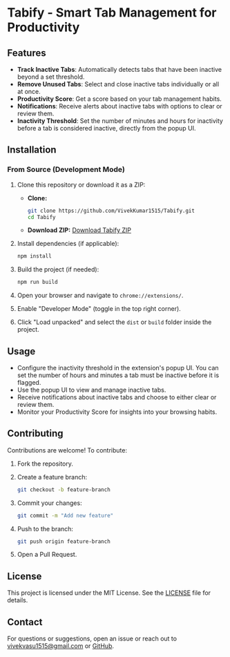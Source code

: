 # Tabify - Smart Tab Management for Productivity

## Features

- **Track Inactive Tabs**: Automatically detects tabs that have been inactive beyond a set threshold.
- **Remove Unused Tabs**: Select and close inactive tabs individually or all at once.
- **Productivity Score**: Get a score based on your tab management habits.
- **Notifications**: Receive alerts about inactive tabs with options to clear or review them.
- **Inactivity Threshold**: Set the number of minutes and hours for inactivity before a tab is considered inactive, directly from the popup UI.

## Installation

### From Source (Development Mode)

1. Clone this repository or download it as a ZIP:

   - **Clone:**
     ```sh
     git clone https://github.com/VivekKumar1515/Tabify.git
     cd Tabify
     ```

   - **Download ZIP:** [Download Tabify ZIP](https://github.com/VivekKumar1515/Tabify/archive/refs/heads/master.zip)

2. Install dependencies (if applicable):

   ```sh
   npm install
   ```

3. Build the project (if needed):

   ```sh
   npm run build
   ```

4. Open your browser and navigate to `chrome://extensions/`.

5. Enable "Developer Mode" (toggle in the top right corner).

6. Click "Load unpacked" and select the `dist` or `build` folder inside the project.

## Usage

- Configure the inactivity threshold in the extension's popup UI. You can set the number of hours and minutes a tab must be inactive before it is flagged.
- Use the popup UI to view and manage inactive tabs.
- Receive notifications about inactive tabs and choose to either clear or review them.
- Monitor your Productivity Score for insights into your browsing habits.

## Contributing

Contributions are welcome! To contribute:

1. Fork the repository.
2. Create a feature branch:

   ```sh
   git checkout -b feature-branch
   ```

3. Commit your changes:

   ```sh
   git commit -m "Add new feature"
   ```

4. Push to the branch:

   ```sh
   git push origin feature-branch
   ```

5. Open a Pull Request.

## License

This project is licensed under the MIT License. See the [LICENSE](LICENSE) file for details.

## Contact

For questions or suggestions, open an issue or reach out to [vivekvasu1515@gmail.com](mailto:vivekvasu1515@gmail.com) or [GitHub](https://github.com/VivekKumar1515).

